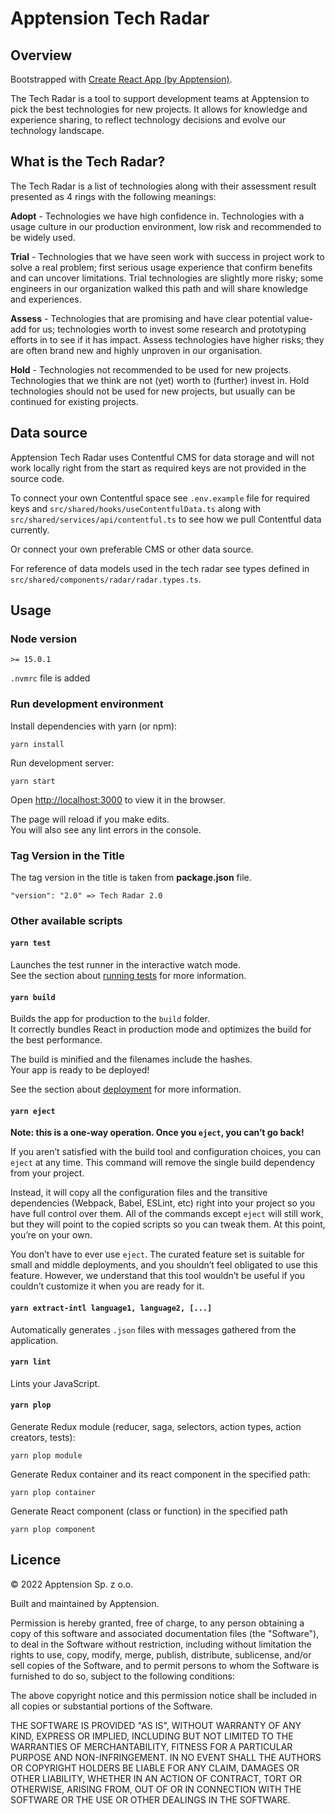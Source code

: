 # Apptension Tech Radar

## Overview

Bootstrapped with [Create React App (by Apptension)](https://github.com/apptension/react-scripts-apptension).

The Tech Radar is a tool to support development teams at Apptension to pick the best technologies for new projects. It allows for knowledge and experience sharing, to reflect technology decisions and evolve our technology landscape.

## What is the Tech Radar?

The Tech Radar is a list of technologies along with their assessment result presented as 4 rings with the following meanings:

**Adopt** - Technologies we have high confidence in. Technologies with a usage culture in our production environment, low risk and recommended to be widely used.

**Trial** - Technologies that we have seen work with success in project work to solve a real problem; first serious usage experience that confirm benefits and can uncover limitations. Trial technologies are slightly more risky; some engineers in our organization walked this path and will share knowledge and experiences.

**Assess** - Technologies that are promising and have clear potential value-add for us; technologies worth to invest some research and prototyping efforts in to see if it has impact. Assess technologies have higher risks; they are often brand new and highly unproven in our organisation.

**Hold** - Technologies not recommended to be used for new projects. Technologies that we think are not (yet) worth to (further) invest in. Hold technologies should not be used for new projects, but usually can be continued for existing projects.

## Data source

Apptension Tech Radar uses Contentful CMS for data storage and will not work locally right from the start as required keys are not provided in the source code.

To connect your own Contentful space see `.env.example` file for required keys and `src/shared/hooks/useContentfulData.ts` along with `src/shared/services/api/contentful.ts` to see how we pull Contentful data currently.

Or connect your own preferable CMS or other data source.

For reference of data models used in the tech radar see types defined in `src/shared/components/radar/radar.types.ts`.

## Usage

### Node version

`>= 15.0.1`

`.nvmrc` file is added

### Run development environment

Install dependencies with yarn (or npm):

```Shell
yarn install
```

Run development server:

```Shell
yarn start
```

Open [http://localhost:3000](http://localhost:300) to view it in the browser.

The page will reload if you make edits.  
You will also see any lint errors in the console.

### Tag Version in the Title

The tag version in the title is taken from **package.json** file.

`"version": "2.0" => Tech Radar 2.0`

### Other available scripts

#### `yarn test`

Launches the test runner in the interactive watch mode.<br>
See the section about [running tests](https://facebook.github.io/create-react-app/docs/running-tests) for more information.

#### `yarn build`

Builds the app for production to the `build` folder.<br>
It correctly bundles React in production mode and optimizes the build for the best performance.

The build is minified and the filenames include the hashes.<br>
Your app is ready to be deployed!

See the section about [deployment](https://facebook.github.io/create-react-app/docs/deployment) for more information.

#### `yarn eject`

**Note: this is a one-way operation. Once you `eject`, you can’t go back!**

If you aren’t satisfied with the build tool and configuration choices, you can `eject` at any time. This command will remove the single build dependency from your project.

Instead, it will copy all the configuration files and the transitive dependencies (Webpack, Babel, ESLint, etc) right into your project so you have full control over them. All of the commands except `eject` will still work, but they will point to the copied scripts so you can tweak them. At this point, you’re on your own.

You don’t have to ever use `eject`. The curated feature set is suitable for small and middle deployments, and you shouldn’t feel obligated to use this feature. However, we understand that this tool wouldn’t be useful if you couldn’t customize it when you are ready for it.

#### `yarn extract-intl language1, language2, [...]`

Automatically generates `.json` files with messages gathered from the application.

#### `yarn lint`

Lints your JavaScript.

#### `yarn plop`

Generate Redux module (reducer, saga, selectors, action types, action creators, tests):

```Shell
yarn plop module
```

Generate Redux container and its react component in the specified path:

```Shell
yarn plop container
```

Generate React component (class or function) in the specified path

```Shell
yarn plop component
```

## Licence

© 2022 Apptension Sp. z o.o.

Built and maintained by Apptension.

Permission is hereby granted, free of charge, to any person obtaining a copy of this software and associated documentation files (the "Software"), to deal in the Software without restriction, including without limitation the rights to use, copy, modify, merge, publish, distribute, sublicense, and/or sell copies of the Software, and to permit persons to whom the Software is furnished to do so, subject to the following conditions:

The above copyright notice and this permission notice shall be included in all copies or substantial portions of the Software.

THE SOFTWARE IS PROVIDED "AS IS", WITHOUT WARRANTY OF ANY KIND, EXPRESS OR IMPLIED, INCLUDING BUT NOT LIMITED TO THE WARRANTIES OF MERCHANTABILITY, FITNESS FOR A PARTICULAR PURPOSE AND NON-INFRINGEMENT. IN NO EVENT SHALL THE AUTHORS OR COPYRIGHT HOLDERS BE LIABLE FOR ANY CLAIM, DAMAGES OR OTHER LIABILITY, WHETHER IN AN ACTION OF CONTRACT, TORT OR OTHERWISE, ARISING FROM, OUT OF OR IN CONNECTION WITH THE SOFTWARE OR THE USE OR OTHER DEALINGS IN THE SOFTWARE.
